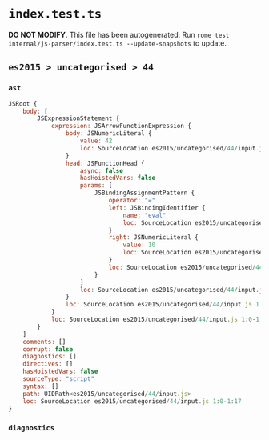 # `index.test.ts`

**DO NOT MODIFY**. This file has been autogenerated. Run `rome test internal/js-parser/index.test.ts --update-snapshots` to update.

## `es2015 > uncategorised > 44`

### `ast`

```javascript
JSRoot {
	body: [
		JSExpressionStatement {
			expression: JSArrowFunctionExpression {
				body: JSNumericLiteral {
					value: 42
					loc: SourceLocation es2015/uncategorised/44/input.js 1:15-1:17
				}
				head: JSFunctionHead {
					async: false
					hasHoistedVars: false
					params: [
						JSBindingAssignmentPattern {
							operator: "="
							left: JSBindingIdentifier {
								name: "eval"
								loc: SourceLocation es2015/uncategorised/44/input.js 1:1-1:5 (eval)
							}
							right: JSNumericLiteral {
								value: 10
								loc: SourceLocation es2015/uncategorised/44/input.js 1:8-1:10
							}
							loc: SourceLocation es2015/uncategorised/44/input.js 1:1-1:10
						}
					]
					loc: SourceLocation es2015/uncategorised/44/input.js 1:0-1:14
				}
				loc: SourceLocation es2015/uncategorised/44/input.js 1:0-1:17
			}
			loc: SourceLocation es2015/uncategorised/44/input.js 1:0-1:17
		}
	]
	comments: []
	corrupt: false
	diagnostics: []
	directives: []
	hasHoistedVars: false
	sourceType: "script"
	syntax: []
	path: UIDPath<es2015/uncategorised/44/input.js>
	loc: SourceLocation es2015/uncategorised/44/input.js 1:0-1:17
}
```

### `diagnostics`

```

```
